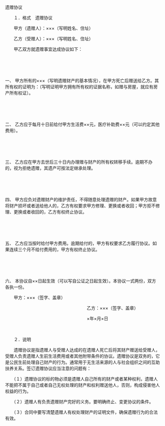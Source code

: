 



遗赠协议



 

　　１．格式　遗赠协议　　

　　甲方（遗赠人）：×××（写明姓名、住址）

　　乙方（受赠人）：×××（写明姓名、住址）

　　甲乙双方就遗赠事宜达成协议如下：

　　

　　

一、
甲方所有的×××（写明遗赠财产的基本情况），在甲方死亡后赠送给乙方。其所有权的证明为：（写明证明甲方拥有所有权的证据名称，如赠与房屋，就应有房产所有权证）。

　　

　　

二、
乙方应于每月十日前给付甲方生活费××元，医疗补助费××元（可以约定其他费用）。

　　

　　

三、
乙方应在甲方去世后三十日内办理赠与财产的所有权转移手续。逾期不办的，视为拒绝遗赠，其遗产可按法定继承处理。

　　

　　

四、
甲方应负对遗赠财产的维护责任，不得随意处理遗赠的财产。如果甲方故意将财产损坏或者送给他人的，乙方有权要求甲方修理、更换或者收回；甲方拒不修理、更换或者收回的，乙方有权终止协议。

　　

　　

五、
乙方应当按时给付甲方费用。逾期给付的，甲方有权要求乙方履行协议。如果连续三个月不给付费用的，甲方有权终止协议。

　　

　　

六、
本协议自××日起生效（可以写自公证之日起生效）。本协议一式两份，双方各执一份。　　　　　　　　　　　　　　　　　　　　　　

　　甲方：×××（签字、盖章）

　　　　　　　　　　　　　　　　　　　乙方：×××（签字、盖章）

　　　　　　　　　　　　　　　　　　　×年×月×日　　　　　　　　　　　　　　　　

　　

　　２．说明　　

　　遗赠协议是指遗赠人与受赠人达成的在遗赠人死亡后将其财产赠送给受赠人，受赠人负责遗赠人生前生活费用或者其他附带条件的协议。遗赠协议是双务的，它是公民生前处理自己财产的行为。通常用于无生活来源的人与社会组织之间的互助扶养关系。签订遗赠协议应当注意的问题有：

　　（１）遗赠协议的标的物必须是遗赠人自己所有的财产或者某种权利，遗赠人不能把不属于自己或者自己无权处理的财产和权利赠送他人，否则，构成侵害他人权益的行为。

　　（２）遗赠人有负责遗赠财产完好的义务。要明确终止、变更协议的条件。

　　（３）合同中要写清楚遗赠人有权处理财产的证明文件，确保遗赠行为的合法有效。